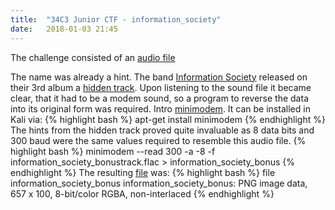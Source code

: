 ```yaml
---
title:  "34C3 Junior CTF - information_society"
date:   2018-01-03 21:45
---
```

The challenge consisted of an [audio file](../files/information_society_bonustrac.flac)

The name was already a hint. The band [Information Society](https://en.wikipedia.org/wiki/Information_Society_(band)) released on their 3rd album a [hidden track](http://www.eeggs.com/items/3840.html). 
Upon listening to the sound file it became clear, that it had to be a modem sound, so a program to reverse the data into its original form was required. Intro [minimodem](https://github.com/kamalmostafa/minimodem). 
It can be installed in Kali via:
{% highlight bash %}
apt-get install minimodem 
{% endhighlight %}
The hints from the hidden track proved quite invaluable as 8 data bits and 300 baud were the same values required to resemble this audio file.
{% highlight bash %}
minimodem --read 300 -a -8 -f information_society_bonustrack.flac > information_society_bonus
{% endhighlight %}
The resulting [file](../files/information_society_bonus.png) was:
{% highlight bash %}
file information_society_bonus
information_society_bonus: PNG image data, 657 x 100, 8-bit/color RGBA, non-interlaced
{% endhighlight %}
